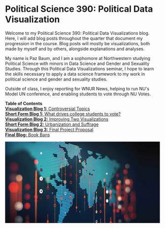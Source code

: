 # Political Science 390: Political Data Visualization

Welcome to my Political Science 390: Political Data Visualizations blog. Here, I will add blog posts throughout the quarter that document my progression in the course. Blog posts will mostly be visualizations, both made by myself and by others, alongside explanations and analyses.

My name is Paz Baum, and I am a sophomore at Northwestern studying Political Science with minors in Data Science and Gender and Sexuality Studies. Through this Political Data Visualizations seminar, I hope to learn the skills necessary to apply a data science framework to my work in political science and gender and sexuality studies.

Outside of class, I enjoy reporting for WNUR News, helping to run NU's Model UN conference, and enabling students to vote through NU Votes.

**Table of Contents** <br>
[**Visualization Blog 1:** Controversial Topics](visualization_blog_1.md) <br>
[**Short Form Blog 1:** What drives college students to vote?](short_form_blog_1.md) <br>
[**Visualization Blog 2:** Improving Two Visualizations](visualization_blog_2.md) <br>
[**Short Form Blog 2:** Urbanization and Suffrage](short_form_blog_2.md) <br>
[**Visualization Blog 3:** Final Project Proposal](visualization_blog_3.md) <br>
[**Final Blog:** Book Bans](final_blog.md)

![](https://github.com/pazbaum/data_viz_390/blob/main/cover_photo.png)
